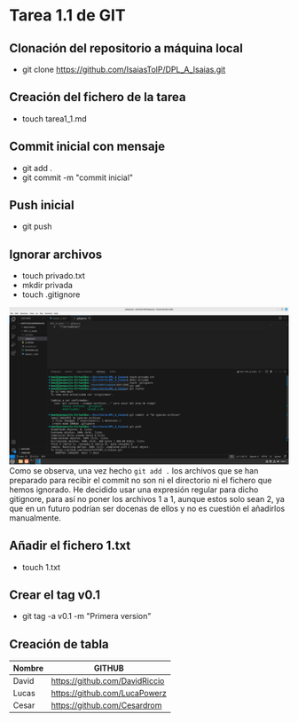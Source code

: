 # Tarea 1.1 de GIT
## Clonación del repositorio a máquina local
- git clone https://github.com/IsaiasTolP/DPL_A_Isaias.git

## Creación del fichero de la tarea
- touch tarea1_1.md

## Commit inicial con mensaje
- git add .
- git commit -m "commit inicial"

## Push inicial
- git push

## Ignorar archivos
- touch privado.txt
- mkdir privada
- touch .gitignore

![Captura](images/Captura_1.png)
Como se observa, una vez hecho `git add .` los archivos que se han preparado para recibir el commit no son ni el directorio ni el fichero que hemos ignorado.
He decidido usar una expresión regular para dicho gitignore, para así no poner los archivos 1 a 1, aunque estos solo sean 2, ya que en un futuro podrían ser docenas de ellos y no es cuestión el añadirlos manualmente.

## Añadir el fichero 1.txt
- touch 1.txt

## Crear el tag v0.1
- git tag -a v0.1 -m "Primera version"

## Creación de tabla
| Nombre | GITHUB |
| -------|--------|
| David  | https://github.com/DavidRiccio |
| Lucas  | https://github.com/LucaPowerz |
| Cesar  | https://github.com/Cesardrom  |